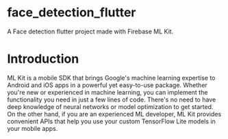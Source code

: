 # face_detection_flutter

A Face detection flutter project made with Firebase ML Kit.

# Introduction

ML Kit is a mobile SDK that brings Google's machine learning expertise to Android and iOS apps in a powerful yet easy-to-use package. Whether you're new or experienced in machine learning, you can implement the functionality you need in just a few lines of code. There's no need to have deep knowledge of neural networks or model optimization to get started. On the other hand, if you are an experienced ML developer, ML Kit provides convenient APIs that help you use your custom TensorFlow Lite models in your mobile apps.


